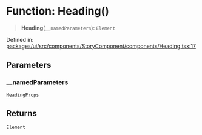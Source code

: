 # Function: Heading()

> **Heading**(`__namedParameters`): `Element`

Defined in: [packages/ui/src/components/StoryComponent/components/Heading.tsx:17](https://github.com/laruss/react-text-game/blob/76cea889a7a8b8f7da18a22748a455531ab7ac4b/packages/ui/src/components/StoryComponent/components/Heading.tsx#L17)

## Parameters

### \_\_namedParameters

[`HeadingProps`](../type-aliases/HeadingProps.md)

## Returns

`Element`
